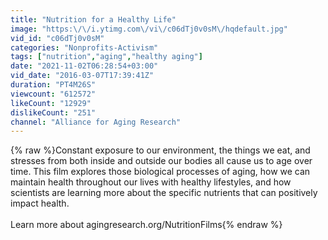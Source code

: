 ```yaml
---
title: "Nutrition for a Healthy Life"
image: "https:\/\/i.ytimg.com\/vi\/c06dTj0v0sM\/hqdefault.jpg"
vid_id: "c06dTj0v0sM"
categories: "Nonprofits-Activism"
tags: ["nutrition","aging","healthy aging"]
date: "2021-11-02T06:28:54+03:00"
vid_date: "2016-03-07T17:39:41Z"
duration: "PT4M26S"
viewcount: "612572"
likeCount: "12929"
dislikeCount: "251"
channel: "Alliance for Aging Research"
---
```

{% raw %}Constant exposure to our environment, the things we eat, and stresses from both inside and outside our bodies all cause us to age over time. This film explores those biological processes of aging, how we can maintain health throughout our lives with healthy lifestyles, and how scientists are learning more about the specific nutrients that can positively impact health. <br /><br />Learn more about agingresearch.org/NutritionFilms{% endraw %}
